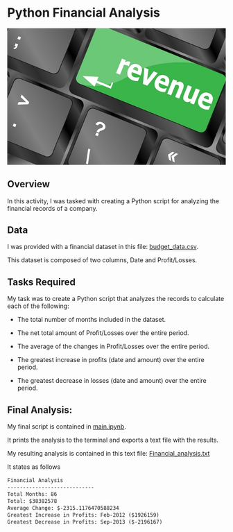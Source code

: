 # Python Financial Analysis
![Revenue](https://github.com/sarahm44/python-financial-analysis/blob/main/revenue-per-lead.jpg)

## Overview
In this activity, I was tasked with creating a Python script for analyzing the financial records of a company. 

## Data
I was provided with a financial dataset in this file: [budget_data.csv](https://github.com/sarahm44/python-financial-analysis/blob/main/PyBank/budget_data.csv). 

This dataset is composed of two columns, Date and Profit/Losses. 

## Tasks Required
My task was to create a Python script that analyzes the records to calculate each of the following:

* The total number of months included in the dataset.

* The net total amount of Profit/Losses over the entire period.

* The average of the changes in Profit/Losses over the entire period.

* The greatest increase in profits (date and amount) over the entire period.

* The greatest decrease in losses (date and amount) over the entire period.

## Final Analysis:
My final script is contained in [main.ipynb](https://github.com/sarahm44/python-financial-analysis/blob/main/PyBank/main.ipynb). 

It prints the analysis to the terminal and exports a text file with the results.

My resulting analysis is contained in this text file: [Financial_analysis.txt](https://github.com/sarahm44/python-financial-analysis/blob/main/PyBank/Financial_analysis.txt)

It states as follows

  ```text
Financial Analysis
----------------------------
Total Months: 86 
Total: $38382578
Average Change: $-2315.1176470588234
Greatest Increase in Profits: Feb-2012 ($1926159) 
Greatest Decrease in Profits: Sep-2013 ($-2196167) 
  ```


